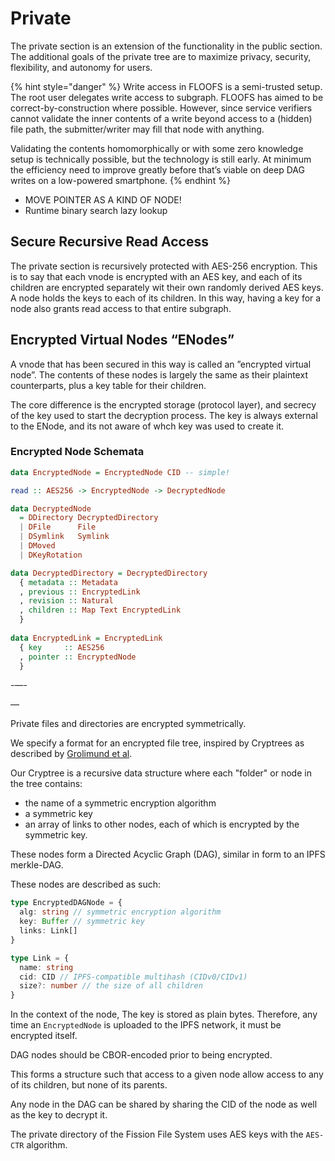 # Private

The private section is an extension of the functionality in the public section. The additional goals of the private tree are to maximize privacy, security, flexibility, and autonomy for users.

{% hint style="danger" %}
Write access in FLOOFS is a semi-trusted setup. The root user delegates write access to subgraph. FLOOFS has aimed to be correct-by-construction where possible. However, since service verifiers cannot validate the inner contents of a write beyond access to a \(hidden\) file path, the submitter/writer may fill that node with anything.

Validating the contents homomorphically or with some zero knowledge setup is technically possible, but the technology is still early. At minimum the efficiency need to improve greatly before that’s viable on deep DAG writes on a low-powered smartphone.
{% endhint %}

* MOVE POINTER AS A KIND OF NODE!
* Runtime binary search lazy lookup

## Secure Recursive Read Access

The private section is recursively protected with AES-256 encryption. This is to say that each vnode is encrypted with an AES key, and each of its children are encrypted separately wit their own randomly derived AES keys. A node holds the keys to each of its children. In this way, having a key for a node also grants read access to that entire subgraph.

## Encrypted Virtual Nodes “ENodes”

A vnode that has been secured in this way is called an ”encrypted virtual node”. The contents of these nodes is largely the same as their plaintext counterparts, plus a key table for their children.

The core difference is the encrypted storage \(protocol layer\), and secrecy of the key used to start the decryption process. The key is always external to the ENode, and its not aware of whch key was used to create it.

### Encrypted Node Schemata

```haskell
data EncryptedNode = EncryptedNode CID -- simple!

read :: AES256 -> EncryptedNode -> DecryptedNode

data DecryptedNode
  = DDirectory DecryptedDirectory
  | DFile      File
  | DSymlink   Symlink
  | DMoved     
  | DKeyRotation

data DecryptedDirectory = DecryptedDirectory
  { metadata :: Metadata
  , previous :: EncryptedLink
  , revision :: Natural 
  , children :: Map Text EncryptedLink
  }
  
data EncryptedLink = EncryptedLink
  { key     :: AES256
  , pointer :: EncryptedNode
  }
```



-—-

—

Private files and directories are encrypted symmetrically.

We specify a format for an encrypted file tree, inspired by Cryptrees as described by [Grolimund et al](https://ieeexplore.ieee.org/document/4032481).

Our Cryptree is a recursive data structure where each "folder" or node in the tree contains:

* the name of a symmetric encryption algorithm
* a symmetric key
* an array of links to other nodes, each of which is encrypted by the symmetric key.

These nodes form a Directed Acyclic Graph \(DAG\), similar in form to an IPFS merkle-DAG.

These nodes are described as such:

```typescript
type EncryptedDAGNode = {
  alg: string // symmetric encryption algorithm
  key: Buffer // symmetric key
  links: Link[]
}

type Link = {
  name: string
  cid: CID // IPFS-compatible multihash (CIDv0/CIDv1)
  size?: number // the size of all children
}
```

In the context of the node, The key is stored as plain bytes. Therefore, any time an `EncryptedNode` is uploaded to the IPFS network, it must be encrypted itself.

DAG nodes should be CBOR-encoded prior to being encrypted.

This forms a structure such that access to a given node allow access to any of its children, but none of its parents.

Any node in the DAG can be shared by sharing the CID of the node as well as the key to decrypt it.

The private directory of the Fission File System uses AES keys with the `AES-CTR` algorithm.

